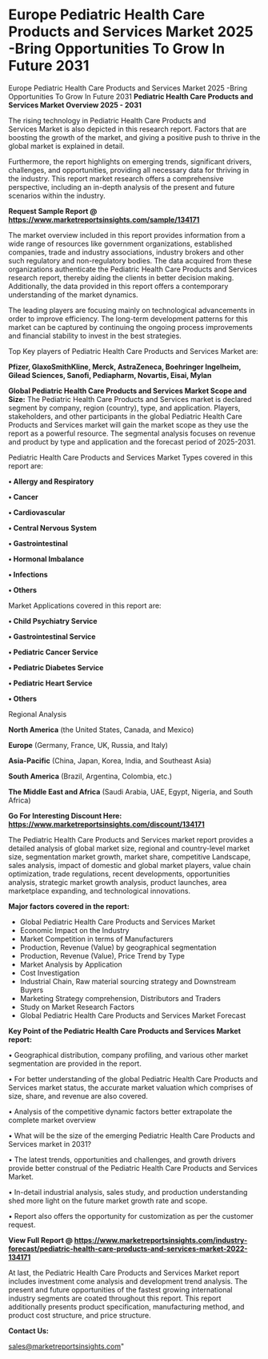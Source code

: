 # Europe Pediatric Health Care Products and Services Market 2025 -Bring Opportunities To Grow In Future 2031
Europe Pediatric Health Care Products and Services Market 2025 -Bring Opportunities To Grow In Future 2031
<Strong> Pediatric Health Care Products and Services Market Overview 2025 - 2031</strong>

The rising technology in Pediatric Health Care Products and Services Market is also depicted in this research report. Factors that are boosting the growth of the market, and giving a positive push to thrive in the global market is explained in detail.

Furthermore, the report highlights on emerging trends, significant drivers, challenges, and opportunities, providing all necessary data for thriving in the industry. This report market research offers a comprehensive perspective, including an in-depth analysis of the present and future scenarios within the industry.

<strong>Request Sample Report @ <a href=https://www.marketreportsinsights.com/sample/134171>https://www.marketreportsinsights.com/sample/134171</a></strong>

The market overview included in this report provides information from a wide range of resources like government organizations, established companies, trade and industry associations, industry brokers and other such regulatory and non-regulatory bodies. The data acquired from these organizations authenticate the Pediatric Health Care Products and Services research report, thereby aiding the clients in better decision making. Additionally, the data provided in this report offers a contemporary understanding of the market dynamics.

The leading players are focusing mainly on technological advancements in order to improve efficiency. The long-term development patterns for this market can be captured by continuing the ongoing process improvements and financial stability to invest in the best strategies.

Top Key players of Pediatric Health Care Products and Services Market are:

<strong>Pfizer, GlaxoSmithKline, Merck, AstraZeneca, Boehringer Ingelheim, Gilead Sciences, Sanofi, Pediapharm, Novartis, Eisai, Mylan</strong>

<strong><b>Global Pediatric Health Care Products and Services Market Scope and Size:</b></strong>
The Pediatric Health Care Products and Services market is declared segment by company, region (country), type, and application. Players, stakeholders, and other participants in the global Pediatric Health Care Products and Services market will gain the market scope as they use the report as a powerful resource. The segmental analysis focuses on revenue and product by type and application and the forecast period of 2025-2031.

Pediatric Health Care Products and Services Market Types covered in this report are:

<strong>• Allergy and Respiratory

• Cancer

• Cardiovascular

• Central Nervous System

• Gastrointestinal

• Hormonal Imbalance

• Infections

• Others</strong>

Market Applications covered in this report are:

<strong>• Child Psychiatry Service

• Gastrointestinal Service

• Pediatric Cancer Service

• Pediatric Diabetes Service

• Pediatric Heart Service

• Others</strong> 

Regional Analysis

<strong>North America</strong> (the United States, Canada, and Mexico)

<strong>Europe</strong> (Germany, France, UK, Russia, and Italy)

<strong>Asia-Pacific</strong> (China, Japan, Korea, India, and Southeast Asia)

<strong>South America</strong> (Brazil, Argentina, Colombia, etc.)

<strong>The Middle East and Africa</strong> (Saudi Arabia, UAE, Egypt, Nigeria, and South Africa)

<strong>Go For Interesting Discount Here: <a href=https://www.marketreportsinsights.com/discount/134171>https://www.marketreportsinsights.com/discount/134171</a></strong>

The Pediatric Health Care Products and Services market report provides a detailed analysis of global market size, regional and country-level market size, segmentation market growth, market share, competitive Landscape, sales analysis, impact of domestic and global market players, value chain optimization, trade regulations, recent developments, opportunities analysis, strategic market growth analysis, product launches, area marketplace expanding, and technological innovations.

<strong><b>Major factors covered in the report:</b></strong>
<ul>
  <li>Global Pediatric Health Care Products and Services Market </li>
  <li>Economic Impact on the Industry</li>
  <li>Market Competition in terms of Manufacturers</li>
  <li>Production, Revenue (Value) by geographical segmentation</li>
  <li>Production, Revenue (Value), Price Trend by Type</li>
  <li>Market Analysis by Application</li>
  <li>Cost Investigation</li>
  <li>Industrial Chain, Raw material sourcing strategy and Downstream Buyers</li>
  <li>Marketing Strategy comprehension, Distributors and Traders</li>
  <li>Study on Market Research Factors</li>
  <li>Global Pediatric Health Care Products and Services Market Forecast</li>
</ul>

<strong><b>Key Point of the Pediatric Health Care Products and Services Market report:</b></strong>

• Geographical distribution, company profiling, and various other market segmentation are provided in the report.

• For better understanding of the global Pediatric Health Care Products and Services market status, the accurate market valuation which comprises of size, share, and revenue are also covered.

• Analysis of the competitive dynamic factors better extrapolate the complete market overview

• What will be the size of the emerging Pediatric Health Care Products and Services market in 2031?

• The latest trends, opportunities and challenges, and growth drivers provide better construal of the Pediatric Health Care Products and Services Market.

• In-detail industrial analysis, sales study, and production understanding shed more light on the future market growth rate and scope.

• Report also offers the opportunity for customization as per the customer request.

<strong><b>View Full Report @ <a href=https://www.marketreportsinsights.com/industry-forecast/pediatric-health-care-products-and-services-market-2022-134171>https://www.marketreportsinsights.com/industry-forecast/pediatric-health-care-products-and-services-market-2022-134171</a></b></strong>


At last, the Pediatric Health Care Products and Services Market report includes investment come analysis and development trend analysis. The present and future opportunities of the fastest growing international industry segments are coated throughout this report. This report additionally presents product specification, manufacturing method, and product cost structure, and price structure.

<strong>Contact Us:</strong>

sales@marketreportsinsights.com"
